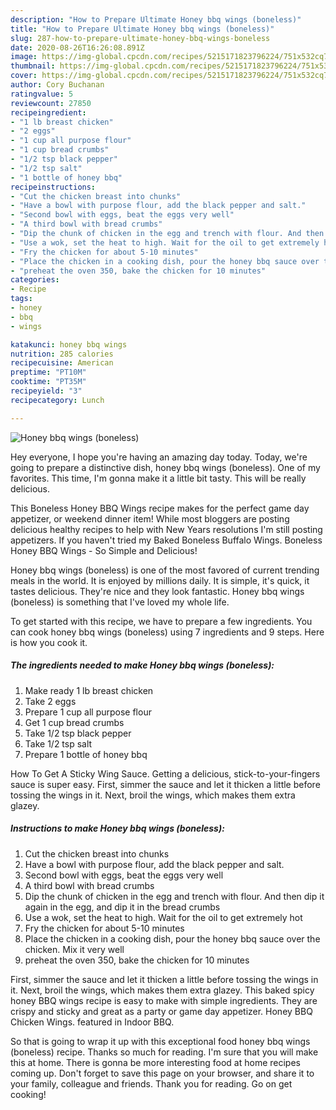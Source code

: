 ```yaml
---
description: "How to Prepare Ultimate Honey bbq wings (boneless)"
title: "How to Prepare Ultimate Honey bbq wings (boneless)"
slug: 287-how-to-prepare-ultimate-honey-bbq-wings-boneless
date: 2020-08-26T16:26:08.891Z
image: https://img-global.cpcdn.com/recipes/5215171823796224/751x532cq70/honey-bbq-wings-boneless-recipe-main-photo.jpg
thumbnail: https://img-global.cpcdn.com/recipes/5215171823796224/751x532cq70/honey-bbq-wings-boneless-recipe-main-photo.jpg
cover: https://img-global.cpcdn.com/recipes/5215171823796224/751x532cq70/honey-bbq-wings-boneless-recipe-main-photo.jpg
author: Cory Buchanan
ratingvalue: 5
reviewcount: 27850
recipeingredient:
- "1 lb breast chicken"
- "2 eggs"
- "1 cup all purpose flour"
- "1 cup bread crumbs"
- "1/2 tsp black pepper"
- "1/2 tsp salt"
- "1 bottle of honey bbq"
recipeinstructions:
- "Cut the chicken breast into chunks"
- "Have a bowl with purpose flour, add the black pepper and salt."
- "Second bowl with eggs, beat the eggs very well"
- "A third bowl with bread crumbs"
- "Dip the chunk of chicken in the egg and trench with flour. And then dip it again in the egg, and dip it in the bread crumbs"
- "Use a wok, set the heat to high. Wait for the oil to get extremely hot"
- "Fry the chicken for about 5-10 minutes"
- "Place the chicken in a cooking dish, pour the honey bbq sauce over the chicken. Mix it very well"
- "preheat the oven 350, bake the chicken for 10 minutes"
categories:
- Recipe
tags:
- honey
- bbq
- wings

katakunci: honey bbq wings 
nutrition: 285 calories
recipecuisine: American
preptime: "PT10M"
cooktime: "PT35M"
recipeyield: "3"
recipecategory: Lunch

---
```



![Honey bbq wings (boneless)](https://img-global.cpcdn.com/recipes/5215171823796224/751x532cq70/honey-bbq-wings-boneless-recipe-main-photo.jpg)

Hey everyone, I hope you're having an amazing day today. Today, we're going to prepare a distinctive dish, honey bbq wings (boneless). One of my favorites. This time, I'm gonna make it a little bit tasty. This will be really delicious.

This Boneless Honey BBQ Wings recipe makes for the perfect game day appetizer, or weekend dinner item! While most bloggers are posting delicious healthy recipes to help with New Years resolutions I&#39;m still posting appetizers. If you haven&#39;t tried my Baked Boneless Buffalo Wings. Boneless Honey BBQ Wings - So Simple and Delicious!

Honey bbq wings (boneless) is one of the most favored of current trending meals in the world. It is enjoyed by millions daily. It is simple, it's quick, it tastes delicious. They're nice and they look fantastic. Honey bbq wings (boneless) is something that I've loved my whole life.


To get started with this recipe, we have to prepare a few ingredients. You can cook honey bbq wings (boneless) using 7 ingredients and 9 steps. Here is how you cook it.

<!--inarticleads1-->

##### The ingredients needed to make Honey bbq wings (boneless):

1. Make ready 1 lb breast chicken
1. Take 2 eggs
1. Prepare 1 cup all purpose flour
1. Get 1 cup bread crumbs
1. Take 1/2 tsp black pepper
1. Take 1/2 tsp salt
1. Prepare 1 bottle of honey bbq


How To Get A Sticky Wing Sauce. Getting a delicious, stick-to-your-fingers sauce is super easy. First, simmer the sauce and let it thicken a little before tossing the wings in it. Next, broil the wings, which makes them extra glazey. 

<!--inarticleads2-->

##### Instructions to make Honey bbq wings (boneless):

1. Cut the chicken breast into chunks
1. Have a bowl with purpose flour, add the black pepper and salt.
1. Second bowl with eggs, beat the eggs very well
1. A third bowl with bread crumbs
1. Dip the chunk of chicken in the egg and trench with flour. And then dip it again in the egg, and dip it in the bread crumbs
1. Use a wok, set the heat to high. Wait for the oil to get extremely hot
1. Fry the chicken for about 5-10 minutes
1. Place the chicken in a cooking dish, pour the honey bbq sauce over the chicken. Mix it very well
1. preheat the oven 350, bake the chicken for 10 minutes


First, simmer the sauce and let it thicken a little before tossing the wings in it. Next, broil the wings, which makes them extra glazey. This baked spicy honey BBQ wings recipe is easy to make with simple ingredients. They are crispy and sticky and great as a party or game day appetizer. Honey BBQ Chicken Wings. featured in Indoor BBQ. 

So that is going to wrap it up with this exceptional food honey bbq wings (boneless) recipe. Thanks so much for reading. I'm sure that you will make this at home. There is gonna be more interesting food at home recipes coming up. Don't forget to save this page on your browser, and share it to your family, colleague and friends. Thank you for reading. Go on get cooking!
